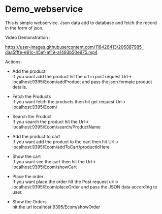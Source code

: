 # Demo_webservice

This is simple webservice. Json data add to database and fetch the record in the form of json.

Video Demonstration : 

https://user-images.githubusercontent.com/118426413/206887985-daa5fffe-e91c-45ef-af19-a1493b50e975.mp4


Actions:
* Add the product  
  If you want add the product hit the url in post request Url-> localhost:9395/Ecom/addProduct and pass the json formate product details.

* Fetch the Products <br/>
  If you want fetch the products then hit get request  Url-> localhost:9395/Ecom/

* Search the Product <br/>
  If you search the product hit the Url-> localhost:9395/Ecom/search/ProductName
  
* Add the product to cart <br/>
  If you want add the product to the cart then hit Url-> localhost:9395/Ecom/addToCart/productIdHere
  
* Show the cart <br/>
  If you want see the cart then hit the Url-> localhost:9395/Ecom/showCart

* Place the order <br/>
  If you want place the order hit the Post request url-> localhost:9395/Ecom/placeOrder and pass the JSON data according to user.
  
* Show the Orders <br/>
  hit the url localhost:9395/Ecom/showOrder
  
 
  
  
  



  
